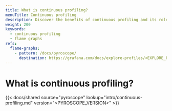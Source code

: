 ```yaml
---
title: What is continuous profiling?
menuTitle: Continuous profiling
description: Discover the benefits of continuous profiling and its role in modern application performance analysis.
weight: 200
keywords:
  - continuous profiling
  - flame graphs
refs:
  flame-graphs:
    - pattern: /docs/pyroscope/
      destination: https://grafana.com/docs/explore-profiles/<EXPLORE_PROFILES_VERSION>/concepts/flame-graphs/
---
```


# What is continuous profiling?

[//]: # 'Shared content for the when to use continuous profiling.'
[//]: # 'This content is located in /pyroscope/docs/sources/shared/intro/continuous-profiling.md'

{{< docs/shared source="pyroscope" lookup="intro/continuous-profiling.md" version="<PYROSCOPE_VERSION>" >}}
